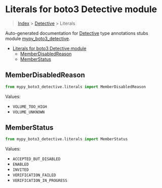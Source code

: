 # Literals for boto3 Detective module

> [Index](../README.md) > [Detective](./README.md) > Literals

Auto-generated documentation for [Detective](https://boto3.amazonaws.com/v1/documentation/api/latest/reference/services/detective.html#Detective)
type annotations stubs module [mypy_boto3_detective](https://pypi.org/project/mypy-boto3-detective/).

- [Literals for boto3 Detective module](#literals-for-boto3-detective-module)
  - [MemberDisabledReason](#memberdisabledreason)
  - [MemberStatus](#memberstatus)

## MemberDisabledReason

```python
from mypy_boto3_detective.literals import MemberDisabledReason
```

Values:

- `VOLUME_TOO_HIGH`
- `VOLUME_UNKNOWN`

## MemberStatus

```python
from mypy_boto3_detective.literals import MemberStatus
```

Values:

- `ACCEPTED_BUT_DISABLED`
- `ENABLED`
- `INVITED`
- `VERIFICATION_FAILED`
- `VERIFICATION_IN_PROGRESS`
